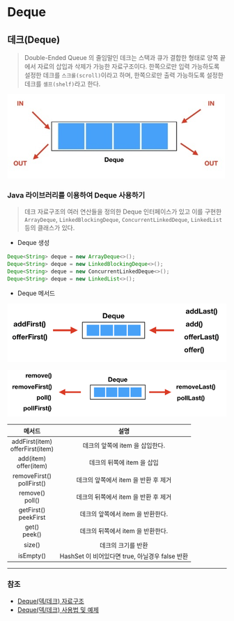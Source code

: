 # Deque

## 데크(Deque)
> Double-Ended Queue 의 줄임말인 데크는 스택과 큐가 결합한 형태로 양쪽 끝에서 자료의 삽입과 삭제가 가능한 자료구조이다.
> 한쪽으로만 입력 가능하도록 설정한 데크를 `스크롤(scroll)`이라고 하며, 한쪽으로만 출력 가능하도록 설정한 데크를 `셸프(shelf)`라고 한다.

![Deque_1.jpg](image%2FDeque%2FDeque_1.jpg)

### Java 라이브러리를 이용하여 Deque 사용하기
> 데크 자료구조의 여러 연산들을 정의한 Deque 인터페이스가 있고 이를 구현한 `ArrayDeque`, `LinkedBlockingDeque`, `ConcurrentLinkedDeque`, `LinkedList` 등의 클래스가 있다.

* Deque 생성
```java
Deque<String> deque = new ArrayDeque<>();
Deque<String> deque = new LinkedBlockingDeque<>();
Deque<String> deque = new ConcurrentLinkedDeque<>();
Deque<String> deque = new LinkedList<>();
```

* Deque 메서드

![Deque_2.png](image%2FDeque%2FDeque_2.png)

![Deque_3.png](image%2FDeque%2FDeque_3.png)

|                 메서드                 |           설명            |
|:-----------------------------------:|:-----------------------:|
| addFirst(item)<br/>offerFirst(item) |  데크의 앞쪽에 item 을 삽입한다.   |
|      add(item)<br/>offer(item)      |    데크의 뒤쪽에 item 을 삽입    |
|    removeFirst()<br/>pollFirst()    | 데크의 앞쪽에서 item 을 반환 후 제거 |
|         remove()<br/>poll()         | 데크의 뒤쪽에서 item 을 반환 후 제거 |
|      getFirst()<br/>peekFirst       |  데크의 앞쪽에서 item 을 반환한다.  |
|          get()<br/>peek()           |  데크의 뒤쪽에서 item 을 반환한다.  |
|               size()                |       데크의 크기를 반환        |
|   isEmpty()    | HashSet 이 비어있다면 true, 아닐경우 false 반환 |




---
### 참조
* [Deque(덱/데크) 자료구조](https://soft.plusblog.co.kr/24)
* [Deque(덱/데크) 사용법 및 예제](https://hbase.tistory.com/128)